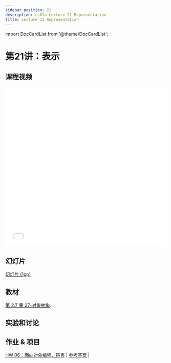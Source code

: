 ```yaml
---
sidebar_position: 21
description: cs61a Lecture 21 Representation
title: Lecture 21 Representation
---
```


import DocCardList from '@theme/DocCardList';

# 第21讲：表示
## 课程视频

<iframe src="//player.bilibili.com/player.html?aid=277746636&bvid=BV17c411f78k&cid=1311465503&p=1&high_quality=1&danmaku=0" scrolling="no" border="0" frameborder="no" framespacing="0" allowfullscreen="true" allowfullscreen="allowfullscreen" width="100%" height="500" scrolling="no" frameborder="0" sandbox="allow-top-navigation allow-same-origin allow-forms allow-scripts"> </iframe>

## 幻灯片
[幻灯片 (1pp)](/resource/cs61a/21-Representation_1pp.pdf)
## 教材
[第 2.7 章 27-对象抽象](https://www.composingprograms.com/pages/27-object-abstraction.html).

## 实验和讨论

## 作业 & 项目
[HW 06：面向对象编程，链表](../homework/hw06.md) | [参考答案](../homework/sol-hw06.md) |

<DocCardList />

